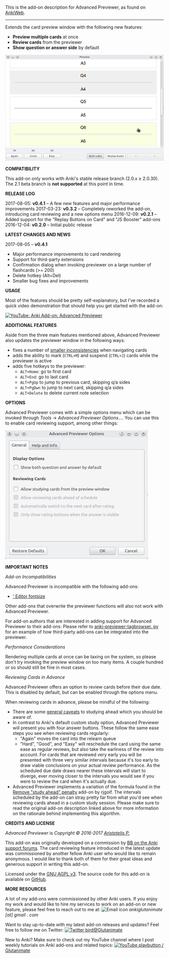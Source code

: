 This is the add-on description for Advanced Previewer, as found on [AnkiWeb](https://ankiweb.net/shared/info/544521385).

-------------

Extends the card preview window with the following new features:

- **Preview multiple cards** at once
- **Review cards** from the previewer
- **Show question or answer side** by default

![screenshot of the add-on](https://github.com/Glutanimate/advanced-previewer/blob/master/screenshots/combined.png?raw=true)

**COMPATIBILITY**

This add-on only works with Anki's stable release branch (2.0.x ≥ 2.0.30). The 2.1 beta branch is **not supported** at this point in time.

**RELEASE LOG**

2017-08-05: **v0.4.1** – A few new features and major performance improvements
2017-03-23: **v0.3.2** – Completely reworked the add-on, introducing card reviewing and a new options menu
2016-12-09: **v0.2.1** – Added support for the "Replay Buttons on Card" and "JS Booster" add-ons
2016-12-04: **v0.2.0** – Initial public release

**LATEST CHANGES AND NEWS**

2017-08-05 – **v0.4.1**

- Major performance improvements to card rendering
- Support for third-party extensions
- Confirmation dialog when invoking previewer on a large number of flashcards (>= 200)
- Delete hotkey (Alt+Del)
- Smaller bug fixes and improvements

**USAGE**

Most of the features should be pretty self-explanatory, but I've recorded a quick video demonstration that should help you get started with the add-on:

[![YouTube: Anki Add-on: Advanced Previewer](https://i.ytimg.com/vi/GcilF4S0QMc/mqdefault.jpg)](https://youtu.be/GcilF4S0QMc)

**ADDITIONAL FEATURES**

Aside from the three main features mentioned above, Advanced Previewer also updates the previewer window in the following ways:

- fixes a number of [smaller inconsistencies](https://github.com/dae/anki/pull/181) when navigating cards
- adds the ability to mark (`CTRL+M`) and suspend (`CTRL+J`) cards while the previewer is active
- adds five hotkeys to the previewer:
    - `ALT+Home`: go to first card
    - `ALT+End`: go to last card
    - `ALT+PgUp` to jump to previous card, skipping q/a sides
    - `ALT+PgDwn` to jump to next card, skipping q/a sides
    - `ALT+Delete` to delete current note selection

**OPTIONS**

Advanced Previewer comes with a simple options menu which can be invoked through *Tools* → *Advanced Previewer Options...*. You can use this to enable card reviewing support, among other things:

![showcasing options menu](https://github.com/Glutanimate/advanced-previewer/blob/master/screenshots/options.png?raw=true)

**IMPORTANT NOTES**

*Add-on Incompatibilities*

Advanced Previewer is incompatible with the following add-ons:

- [' Editor fontsize](https://anki.tenderapp.com/discussions/add-ons/10639-advanced-previewer-error)

Other add-ons that overwrite the previewer functions will also not work with Advanced Previewer.

For add-on authors that are interested in adding support for Advanced Previewer to their add-ons: Please refer to [anki-previewer-tagbrowser. py](https://github.com/glutanimate/anki-addons-misc/blob/master/anki-previewer-tagbrowser.py) for an example of how third-party add-ons can be integrated into the previewer.

*Performance Considerations*

Rendering multiple cards at once can be taxing on the system, so please don't try invoking the preview window on too many items. A couple hundred or so should still be fine in most cases.

*Reviewing Cards in Advance*

Advanced Previewer offers an option to review cards before their due date. This is disabled by default, but can be enabled through the options menu.

When reviewing cards in advance, please be mindful of the following:

- There are some [general caveats](https://apps.ankiweb.net/docs/manual.html#reviewingahead) to studying ahead which you should be aware of.
- In contrast to Anki's default custom study option, Advanced Previewer will present you with four answer buttons. These follow the same ease steps you see when reviewing cards regularly:
    + "Again" moves the card into the relearn queue
    + "Hard", "Good", and "Easy" will reschedule the card using the same ease as regular reviews, but also take the earliness of the review into account. For cards that are reviewed very early you will be presented with three very similar intervals because it's too early to draw viable conclusions on your actual review performance. As the scheduled due date draws nearer these intervals will start to diverge, ever moving closer to the intervals you would see if you were to review the card when it's actually due.
- Advanced Previewer implements a variation of the formula found in the [Remove "study ahead" penalty](https://ankiweb.net/shared/info/1607819937) add-on by rjgoif. The intervals scheduled by the add-on can stray pretty far from what you'd see when reviewing cards ahead in a custom study session. Please make sure to read the original add-on description linked above for more information on the rationale behind implementing this algorithm.

**CREDITS AND LICENSE**

*Advanced Previewer* is *Copyright © 2016-2017 [Aristotelis P.](https://github.com/Glutanimate)*

This add-on was originally developed on a commission by [BB on the Anki support forums](https://anki.tenderapp.com/discussions/add-ons/8504-100-for-add-on-developer). The card reviewing feature introduced in the latest update was commissioned by another fellow Anki user who would like to remain anonymous. I would like to thank both of them for their great ideas and generous support in writing this add-on.

Licensed under the [GNU AGPL v3](https://www.gnu.org/licenses/agpl.html). The source code for this add-on is available on [GitHub](https://github.com/Glutanimate/advanced-previewer).

**MORE RESOURCES**

A lot of my add-ons were commissioned by other Anki users. If you enjoy my work and would like to hire my services to work on an add-on or new feature, please feel free to reach out to me at:  ![Email icon](https://glutanimate.com/logos/email.svg) <em>ankiglutanimate [αt] gmail . com</em>

Want to stay up-to-date with my latest add-on releases and updates? Feel free to follow me on Twitter: [![Twitter bird](https://glutanimate.com/logos/twitter.svg)@Glutanimate](https://twitter.com/glutanimate)

New to Anki? Make sure to check out my YouTube channel where I post weekly tutorials on Anki add-ons and related topics: [![YouTube playbutton](https://glutanimate.com/logos/youtube.svg) / Glutanimate](https://www.youtube.com/c/glutanimate)